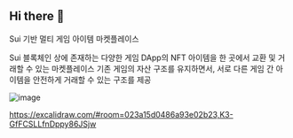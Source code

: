 ## Hi there 👋

Sui 기반 멀티 게임 아이템 마켓플레이스

Sui 블록체인 상에 존재하는 다양한 게임 DApp의 NFT 아이템을 한 곳에서 교환 및 거래할 수 있는 마켓플레이스
기존 게임의 자산 구조를 유지하면서, 서로 다른 게임 간 아이템을 안전하게 거래할 수 있는 구조를 제공

![image](https://github.com/user-attachments/assets/1a741112-d6e7-4ba8-b110-66933459cce4)



https://excalidraw.com/#room=023a15d0486a93e02b23,K3-GfFCSLLfnDppy86JSjw
